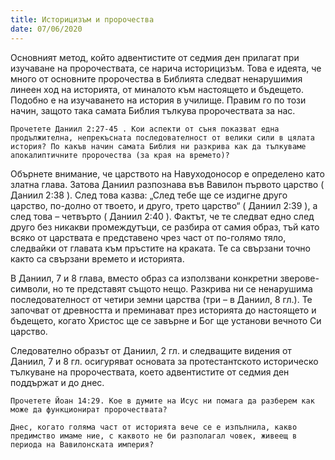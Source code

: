 ```yaml
---
title: Историцизъм и пророчества
date: 07/06/2020
---
```


Основният метод, който адвентистите от седмия ден прилагат при изучаване на пророчествата, се нарича историцизъм. Това е идеята, че много от основните пророчества в Библията следват ненарушимия линеен ход на историята, от миналото към настоящето и бъдещето. Подобно е на изучаването на история в училище. Правим го по този начин, защото така самата Библия тълкува пророчествата за нас.

`Прочетете Даниил 2:27-45 . Кои аспекти от съня показват една продължителна, непрекъсната последователност от велики сили в цялата история? По какъв начин самата Библия ни разкрива как да тълкуваме апокалиптичните пророчества (за края на времето)?`

Обърнете внимание, че царството на Навуходоносор е определено като златна глава. Затова Даниил разпознава във Вавилон първото царство ( Даниил 2:38 ). След това казва: „След тебе ще се издигне друго царство, по-долно от твоето, и друго, трето царство“ ( Даниил 2:39 ), а след това – четвърто ( Даниил 2:40 ). Фактът, че те следват едно след друго без никакви промеждутъци, се разбира от самия образ, тъй като всяко от царствата е представено чрез част от по-голямо тяло, следвайки от главата към пръстите на краката. Те са свързани точно както са свързани времето и историята.

В Даниил, 7 и 8 глава, вместо образ са използвани конкретни зверове-символи, но те представят същото нещо. Разкрива ни се ненарушима последователност от четири земни царства (три – в Даниил, 8 гл.). Те започват от древността и преминават през историята до настоящето и бъдещето, когато Христос ще се завърне и Бог ще установи вечното Си царство.

Следователно образът от Даниил, 2 гл. и следващите видения от Даниил, 7 и 8 гл. осигуряват основата за протестантското историческо тълкуване на пророчествата, което адвентистите от седмия ден поддържат и до днес.

`Прочетете Йоан 14:29. Кое в думите на Исус ни помага да разберем как може да функционират пророчествата?`

`Днес, когато голяма част от историята вече се е изпълнила, какво предимство имаме ние, с каквото не би разполагал човек, живеещ в периода на Вавилонската империя?`